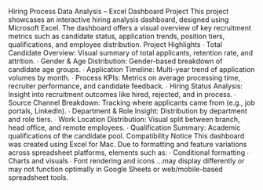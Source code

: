 Hiring Process Data Analysis – Excel Dashboard Project 
This project showcases an interactive hiring analysis dashboard, designed using Microsoft  Excel. The dashboard offers a visual overview of key recruitment metrics such as  candidate status, application trends, position tiers, qualifications, and employee distribution. 
Project Highlights 
∙ Total Candidate Overview: Visual summary of total applicants, retention rate, and  attrition. 
∙ Gender & Age Distribution: Gender-based breakdown of candidate age groups. ∙ Application Timeline: Multi-year trend of application volumes by month. ∙ Process KPIs: Metrics on average processing time, recruiter performance, and  candidate feedback. 
∙ Hiring Status Analysis: Insight into recruitment outcomes like hired, rejected, and in process. 
∙ Source Channel Breakdown: Tracking where applicants came from (e.g., job portals,  LinkedIn). 
∙ Department & Role Insight: Distribution by department and role tiers. ∙ Work Location Distribution: Visual split between branch, head office, and remote  employees. 
∙ Qualification Summary: Academic qualifications of the candidate pool. Compatibility Notice 
This dashboard was created using Excel for Mac. Due to formatting and feature variations  across spreadsheet platforms, elements such as: 
∙ Conditional formatting 
∙ Charts and visuals 
∙ Font rendering and icons 
…may display differently or may not function optimally in Google Sheets or web/mobile-based spreadsheet tools. 
